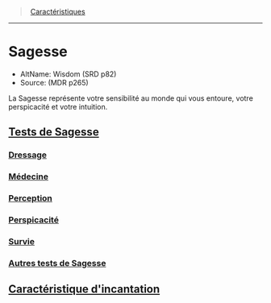 ﻿---
!Items
Name: Sagesse
AltName: Wisdom (SRD p82)
Source: (MDR p265)
Id: abilities_wisdom_hd.md#sagesse
RootId: abilities_wisdom_hd.md
ParentLink: abilities_hd.md
ParentName: Caractéristiques
NameLevel: 1
Attributes: {}
AttributesDictionary: >+
  {}

---
>  [Caractéristiques](hd_abilities.md)

---


# Sagesse

- AltName: Wisdom (SRD p82)
- Source: (MDR p265)

La Sagesse représente votre sensibilité au monde qui vous entoure, votre perspicacité et votre intuition.



## [Tests de Sagesse](hd_abilities_wisdom_tests_de_sagesse.md)



### [Dressage](hd_abilities_wisdom_dressage.md)



### [Médecine](hd_abilities_wisdom_medecine.md)



### [Perception](hd_abilities_wisdom_perception.md)



### [Perspicacité](hd_abilities_wisdom_perspicacite.md)



### [Survie](hd_abilities_wisdom_survie.md)



### [Autres tests de Sagesse](hd_abilities_wisdom_autres_tests_de_sagesse.md)



## [Caractéristique d'incantation](hd_abilities_wisdom_caracteristique_dincantation.md)


